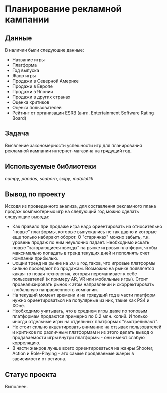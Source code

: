 # Планирование рекламной кампании

## Данные

В наличии были следующие данные:
- Название игры
- Платформа
- Год выпуска
- Жанр игры
- Продажи в Северной Америке
- Продажи в Европе
- Продажи в Японии
- Продажи в других странах
- Оценка критиков
- Оценка пользователей
- Рейтинг от организации ESRB (англ. Entertainment Software Rating Board)

## Задача
Выявление закономерности успешности игр для планирования рекламной кампании интернет-магазина на грядущий год.

## Используемые библиотеки
*numpy*, *pandas*, *seaborn*, *scipy*, *matplotlib*

## Вывод по проекту
Исходя из проведенного анализа, для составления рекламного плана продаж компьютерных игр на следующий год можно сделать следующие выводы:
 * Как правило при продаже игра надо ориентировать на относительно "новые" платформы, которые выпускались не так давно и которые еще только набирают оборот. О "старичках" можно забыть, т.к. уровень продаж по ним неуклонно падает. Необходимо искать новые "загорающиеся звезды" на рынке игровых платформ, чтобы максимально попадать в тренд текущих дней и пополнять счет компании прибылью.
 * Общий тренд на рынке на 2016 год таков, что игровые платформы сильно проседают по продажам. Возможно на рынке появляется какая-то новая технология, которая переманивает к себе пользователей (к примеру AR, VR или мобильные игры). Стоит проанализировать рынок к этом направлении и скорректировать глобальную направленность компании.
 * На текущий момент времени и на грядущий год в части платформ нужно ориентироваться на популярные из них, такие как PS4 и XOne.
 * Необходимо учитывать, что в среднем игры даже по топовым платформам продаются примерно по 0.2 млн. копий. И только иногда отдельные игры на отдельных платформах "выстреливают".
 * Не стоит сильно акцентировать внимание на отзывах пользователей и критиков по различным платформам и из этого делать вывод о продаваемости игры внутри платформы - они имеют слабую корреляцию.
 * В части жанров лучше всего ориентироваться на жанры Shooter, Action и Role-Playing - это самые продаваемые жанры в зависимости от региона.

## Статус проекта
Выполнен.